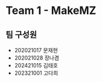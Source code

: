 # Team 1 - MakeMZ

## 팀 구성원

- 202021017 문재현
- 202021028 장나겸
- 202421015 김태호
- 202321001 고다희

```{tableofcontents}

```
